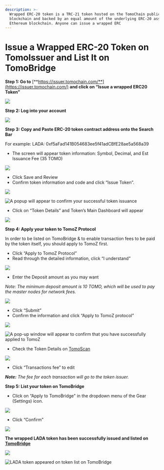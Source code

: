 ```yaml
---
description: >-
  Wrapped ERC-20 token is a TRC-21 token hosted on the TomoChain public
  blockchain and backed by an equal amount of the underlying ERC-20 asset on the
  Ethereum blockchain. Anyone can issue a wrapped ERC
---
```


# Issue a Wrapped ERC-20 Token on TomoIssuer and List It on TomoBridge

**Step 1: Go to** [**https://issuer.tomochain.com/**](https://issuer.tomochain.com/) **and click on “Issue a wrapped ERC20 Token”**  


![](https://lh3.googleusercontent.com/rbZcpxyJuf8M1uZywEgR49RbAj3d_0fYVz06LHlYVORxWEvmGQUC32HmaRD2Rc_xrGxu3N5dmh6GrjZQTvQt57KW46QckbiNW5k0_2nmsoOlszKgJLvgR3aVg40VhwhaHVjuo9ma)

**Step 2: Log into your account** 

![](https://lh5.googleusercontent.com/fk8JI4BGjQmgR2VHQjQ484ZHH-W2gaDfxUAnQjLuCs5MY9oI4RkeFijjoHqDT1w_eRN1ImBktpL71nTk_b34usba1pHOL9E73KIsMzeH9lrzGTMDopcZbNH-ye-TEX2YTd0NZiqP)

  
**Step 3: Copy and Paste ERC-20 token contract address onto the Search Bar**

For example: LADA: 0xf5aFad141B054683ee5f41adCBfE28ae5a568a39

* The screen will appear token information: Symbol, Decimal, and Est Issuance Fee \(35 TOMO\)

![](https://lh5.googleusercontent.com/Vvs4vqVwPERcwkcDv7bfrSgIQYLyTZGlShiegUOdWRrsv-Z1fFBD_1PbGpCskLUQPRPOIveXCsR-YqY2WQ8xz3DmXcqHLbFi4QSvGgtBjLRR6vLZkWOvYOPlkaQdY3uHPhiMIYQQ)

* Click Save and Review
* Confirm token information and code and click “Issue Token”.

![](https://lh5.googleusercontent.com/9Chnb7_g3jTAarR3Htl09uK4GIy7Se7t_G9sEBuYNMiBfDLS7Tvz0VTy24DGBWXCEH39s48TgXdL7DPsW9PlX7Edr0AqRG7anEMrNHZPumXm2M62gGuZGhlPXEGvXGgAjZf7W1aR)

![ A popup will appear to confirm your successful token issuance](https://lh4.googleusercontent.com/1WKOK8ERrvPeeZPCv2rm_W7cCmBzcXJ0bsuARz2idq-F_6sFyluAAn-GjmPUN7twf4-DBKe0oaoJMrNX4WHso9lZ-0NKgm1D29kJmMqg_rG2SZ0nwxuyH2Cxa_P6L_d8L2ik1xIH)

* Click on “Token Details” and Token’s Main Dashboard will appear 

![](https://lh5.googleusercontent.com/W9aS8MzKFzM-goBF5wdZ7lPS-d6lL86f7jI2hM6ohlH-bMhfB6AyCTMsQaed-6vP-Rzur_tUx3IRS_RTJM5QxhfenLlnn4p8tGuan_j-qA75fGc5eOmWtuSGxWwCHJUgSDggwgqC)

**Step 4: Apply your token to TomoZ Protocol**

In order to be listed on TomoBridge & to enable transaction fees to be paid by the token itself, you should apply to TomoZ first.

* Click “Apply to TomoZ Protocol” 
* Read through the detailed information, click “I understand” 

![](https://lh3.googleusercontent.com/Ds44s4cKm5pk54uDSSAYJ4QGcE77veqoSD7pYsXDPeLNtB_s7YdNrS4yQGiOVei0EVuOQqt8X2P-DNP3SZz6e16Et9y8AcHrNZ0ruT7VmaI9IWxWElrsBtWdx3ih15NpddkQve1-)



* Enter the Deposit amount as you may want

_Note:  The minimum deposit amount is 10 TOMO, which will be used to pay the master nodes for network fees._

![](https://lh3.googleusercontent.com/meCfTyOI1IYqGgEkaYCNjONSWtlXZA7bHYZGqZ6h3gEwudp655ditBqj1McpzJHJNlgJJ-_S0tzA-pRcw0RRdtWEGoanm0YWY7I5jUuGHKtBU-H5oy2s1tnWCN2SW9Rx2OSj_3qI)

* Click “Submit”
* Confirm the information and click “Apply to TomoZ protocol”

![](https://lh3.googleusercontent.com/hN-7LPjKKfC-UoM0h-sgsCeWBCHRYzqQQmU21etejPaXtU6I4w8McYFSy8H6u2bhKZm31vLjm6Tvqq7ZWAlZOve3ub2yrf4x5To3yevYdXkwCDICXlQxvWXBmW1TN0SC-IxCroFn)

![A pop-up window will appear to confirm that you have successfully applied to TomoZ](https://lh4.googleusercontent.com/n6iKdn6OyrvC7JwmjILNmWF33Luvakpt0SojKHLESRBjIZ5ouYW7QBC1MbE7ch0dRJRL_TXvpPgpKNcnRFQsEIA_neKQGWa9mxMlxco2rAdonQ1kivp4J6GDqAVmCGEF_OSV5gbL)

* Check the Token Details on [TomoScan](https://scan.tomochain.com/)

![](https://lh4.googleusercontent.com/3OHda0w7pdZ36gmRnKMvfBL1Lj2Y0GzgJNrulEjwlHtPf3mvQgNldcbq7xwpOpT7xUm8F4twC5QP5zIhhnlqn_QjUqzoXTort-FyIjWh-rjAUFj-iXpah7pe4QlFP7JL9MByzR6n)

* Click “Transactions fee” to edit

_**Note:** The fee for each transaction will go to the token issuer._

**Step 5: List your token on TomoBridge**

* Click on “Apply to TomoBridge" in the dropdown menu of the Gear \(Settings\) icon.

![](https://lh4.googleusercontent.com/TLMsz6xIiwCcIcPGO0PusUzNvNCh-STZTd0he7efhTEbmoZn2Sfx-TDKKKnBDeLwDfHsK8T4vNC09XIrd6-y2xqkA1U67WsRy10AXuqGBCEktj4ci8ZwfWVC4O7HrY57AIrdV-hx)

* Click “Confirm”

![](https://lh4.googleusercontent.com/OItMhKkEh-BffqcO4TnJFyfxI7lVRIg491_7TfOC11UfHJgJMszyq3m1WZt6IuN2ktUeCtR7sHg2XJpdC1WLgntxzNMqVKzJmnGCFiHKe5sGqh6Y2CjU-Sq2OWW9g31seVfVK_Oi)

**The wrapped LADA token has been successfully issued and listed on** [**TomoBridge** ](http://bridge.tomochain.com/)

![](https://lh6.googleusercontent.com/zSA0c5a-L3AEZ1jfWSivCQyVNMhV19iuA3krLwfvhavUOpNr7T7_HDafQ6nBmbGtf3df719_5Nm0MO6uFDTf1E1uAK_P0K8XnOnVOnGMk0_lJT8V74Vgj98LY5z7H0W_LivCbiDi)



![LADA token appeared on token list on TomoBridge](https://lh5.googleusercontent.com/fffPSTDJ3eZRkARtX2GzHBjtsYePS-lbSeQpmamPRuOPyc9OBxZUqM8elejN6gDkQ9rauojvhP2vmbB9khH9D9E89hgA6TaH9iguQ594Zd4agkb8GjO_rT_PQanG0U5rw6KdFjmU)



